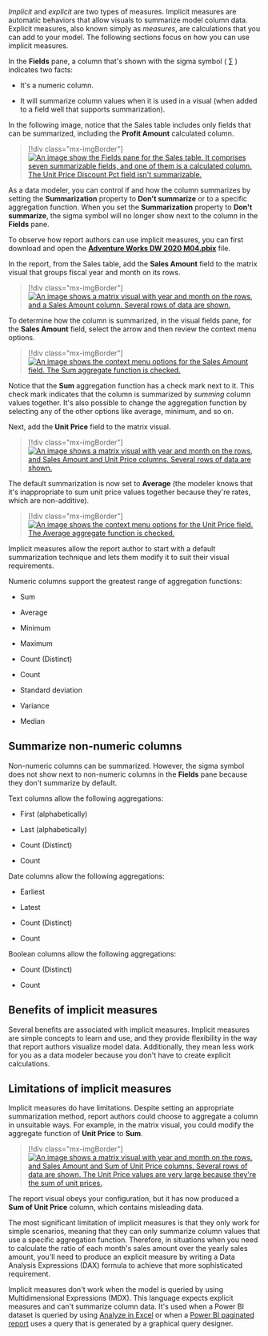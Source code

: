 *Implicit* and *explicit* are two types of measures. Implicit measures are automatic behaviors that allow visuals to summarize model column data. Explicit measures, also known simply as *measures*, are calculations that you can add to your model. The following sections focus on how you can use implicit measures.

In the **Fields** pane, a column that's shown with the sigma symbol ( ∑ ) indicates two facts:

-   It's a numeric column.

-   It will summarize column values when it is used in a visual (when added to a field well that supports summarization).

In the following image, notice that the Sales table includes only fields that can be summarized, including the **Profit Amount** calculated column.

> [!div class="mx-imgBorder"]
> [![An image show the Fields pane for the Sales table. It comprises seven summarizable fields, and one of them is a calculated column. The Unit Price Discount Pct field isn't summarizable.](../media/dax-sales-table-fields-ss.png)](../media/dax-sales-table-fields-ss.png#lightbox)

As a data modeler, you can control if and how the column summarizes by setting the **Summarization** property to **Don't summarize** or to a specific aggregation function. When you set the **Summarization** property to **Don't summarize**, the sigma symbol will no longer show next to the column in the **Fields** pane.

To observe how report authors can use implicit measures, you can first download and open the [**Adventure Works DW 2020 M04.pbix**](https://github.com/MicrosoftDocs/mslearn-dax-power-bi/raw/main/activities/Adventure%20Works%20DW%202020%20M04.pbix) file.

In the report, from the Sales table, add the **Sales Amount** field to the matrix visual that groups fiscal year and month on its rows.

> [!div class="mx-imgBorder"]
> [![An image shows a matrix visual with year and month on the rows, and a Sales Amount column. Several rows of data are shown.](../media/dax-matrix-visual-1-ss.png)](../media/dax-matrix-visual-1-ss.png#lightbox)

To determine how the column is summarized, in the visual fields pane, for the **Sales Amount** field, select the arrow and then review the context menu options.

> [!div class="mx-imgBorder"]
> [![An image shows the context menu options for the Sales Amount field. The Sum aggregate function is checked.](../media/dax-sales-amount-field-aggregation-options-ss.png)](../media/dax-sales-amount-field-aggregation-options-ss.png#lightbox)

Notice that the **Sum** aggregation function has a check mark next to it. This check mark indicates that the column is summarized by *summing* column values together. It's also possible to change the aggregation function by selecting any of the other options like average, minimum, and so on.

Next, add the **Unit Price** field to the matrix visual.

> [!div class="mx-imgBorder"]
> [![An image shows a matrix visual with year and month on the rows, and Sales Amount and Unit Price columns. Several rows of data are shown.](../media/dax-matrix-visual-2-ss.png)](../media/dax-matrix-visual-2-ss.png#lightbox)

The default summarization is now set to **Average** (the modeler knows that it's inappropriate to sum unit price values together because they're rates, which are non-additive).

> [!div class="mx-imgBorder"]
> [![An image shows the context menu options for the Unit Price field. The Average aggregate function is checked.](../media/dax-unit-price-field-aggregation-options-ss.png)](../media/dax-unit-price-field-aggregation-options-ss.png#lightbox)

Implicit measures allow the report author to start with a default summarization technique and lets them modify it to suit their visual requirements.

Numeric columns support the greatest range of aggregation functions:

-   Sum

-   Average

-   Minimum

-   Maximum

-   Count (Distinct)

-   Count

-   Standard deviation

-   Variance

-   Median

## Summarize non-numeric columns

Non-numeric columns can be summarized. However, the sigma symbol does not show next to non-numeric columns in the **Fields** pane because they don't summarize by default.

Text columns allow the following aggregations:

-   First (alphabetically)

-   Last (alphabetically)

-   Count (Distinct)

-   Count

Date columns allow the following aggregations:

-   Earliest

-   Latest

-   Count (Distinct)

-   Count

Boolean columns allow the following aggregations:

-   Count (Distinct)

-   Count

## Benefits of implicit measures

Several benefits are associated with implicit measures. Implicit measures are simple concepts to learn and use, and they provide flexibility in the way that report authors visualize model data. Additionally, they mean less work for you as a data modeler because you don't have to create explicit calculations.

## Limitations of implicit measures

Implicit measures do have limitations. Despite setting an appropriate summarization method, report authors could choose to aggregate a column in unsuitable ways. For example, in the matrix visual, you could modify the aggregate function of **Unit Price** to **Sum**.

> [!div class="mx-imgBorder"]
> [![An image shows a matrix visual with year and month on the rows, and Sales Amount and Sum of Unit Price columns. Several rows of data are shown. The Unit Price values are very large because they're the sum of unit prices.](../media/dax-matrix-visual-3-ss.png)](../media/dax-matrix-visual-3-ss.png#lightbox)

The report visual obeys your configuration, but it has now produced a **Sum of Unit Price** column, which contains misleading data.

The most significant limitation of implicit measures is that they only work for simple scenarios, meaning that they can only summarize column values that use a specific aggregation function. Therefore, in situations when you need to calculate the ratio of each month's sales amount over the yearly sales amount, you'll need to produce an explicit measure by writing a Data Analysis Expressions (DAX) formula to achieve that more sophisticated requirement.

Implicit measures don't work when the model is queried by using Multidimensional Expressions (MDX). This language expects explicit measures and can't summarize column data. It's used when a Power BI dataset is queried by using [Analyze in Excel](/power-bi/collaborate-share/service-analyze-in-excel/?azure-portal=true) or when a [Power BI paginated report](/power-bi/paginated-reports/paginated-reports-report-builder-power-bi/?azure-portal=true) uses a query that is generated by a graphical query designer.
